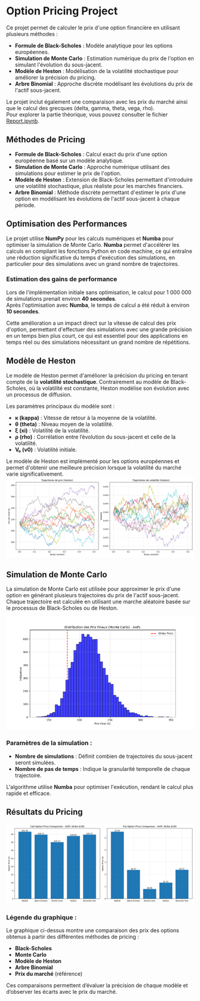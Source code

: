 # Option Pricing Project

Ce projet permet de calculer le prix d'une option financière en utilisant plusieurs méthodes :  

- **Formule de Black-Scholes** : Modèle analytique pour les options européennes.  
- **Simulation de Monte Carlo** : Estimation numérique du prix de l'option en simulant l'évolution du sous-jacent.  
- **Modèle de Heston** : Modélisation de la volatilité stochastique pour améliorer la précision du pricing.  
- **Arbre Binomial** : Approche discrète modélisant les évolutions du prix de l'actif sous-jacent.  

Le projet inclut également une comparaison avec les prix du marché ainsi que le calcul des grecques (delta, gamma, theta, vega, rho).  
Pour explorer la partie théorique, vous pouvez consulter le fichier [Report.ipynb](Report.ipynb).

## Méthodes de Pricing

- **Formule de Black-Scholes** : Calcul exact du prix d'une option européenne basé sur un modèle analytique.  
- **Simulation de Monte Carlo** : Approche numérique utilisant des simulations pour estimer le prix de l'option.  
- **Modèle de Heston** : Extension de Black-Scholes permettant d'introduire une volatilité stochastique, plus réaliste pour les marchés financiers.  
- **Arbre Binomial** : Méthode discrète permettant d'estimer le prix d'une option en modélisant les évolutions de l'actif sous-jacent à chaque période.  

## Optimisation des Performances

Le projet utilise **NumPy** pour les calculs numériques et **Numba** pour optimiser la simulation de Monte Carlo. **Numba** permet d'accélérer les calculs en compilant les fonctions Python en code machine, ce qui entraîne une réduction significative du temps d'exécution des simulations, en particulier pour des simulations avec un grand nombre de trajectoires.

### Estimation des gains de performance

Lors de l'implémentation initiale sans optimisation, le calcul pour 1 000 000 de simulations prenait environ **40 secondes**.  
Après l'optimisation avec **Numba**, le temps de calcul a été réduit à environ **10 secondes**.  

Cette amélioration a un impact direct sur la vitesse de calcul des prix d'option, permettant d'effectuer des simulations avec une grande précision en un temps bien plus court, ce qui est essentiel pour des applications en temps réel ou des simulations nécessitant un grand nombre de répétitions.

## Modèle de Heston

Le modèle de Heston permet d'améliorer la précision du pricing en tenant compte de la **volatilité stochastique**. Contrairement au modèle de Black-Scholes, où la volatilité est constante, Heston modélise son évolution avec un processus de diffusion.  

Les paramètres principaux du modèle sont :  
- **κ (kappa)** : Vitesse de retour à la moyenne de la volatilité.  
- **θ (theta)** : Niveau moyen de la volatilité.  
- **ξ (xi)** : Volatilité de la volatilité.  
- **ρ (rho)** : Corrélation entre l’évolution du sous-jacent et celle de la volatilité.  
- **V₀ (v0)** : Volatilité initiale.  

Le modèle de Heston est implémenté pour les options européennes et permet d'obtenir une meilleure précision lorsque la volatilité du marché varie significativement.
![Simulation de Monte Carlo](Img/Heston.png)

## Simulation de Monte Carlo

La simulation de Monte Carlo est utilisée pour approximer le prix d'une option en générant plusieurs trajectoires du prix de l'actif sous-jacent.  
Chaque trajectoire est calculée en utilisant une marche aléatoire basée sur le processus de Black-Scholes ou de Heston.  

![Simulation de Monte Carlo](Img/Monte%20Carlo.png)

### Paramètres de la simulation :
- **Nombre de simulations** : Définit combien de trajectoires du sous-jacent seront simulées.  
- **Nombre de pas de temps** : Indique la granularité temporelle de chaque trajectoire.  

L'algorithme utilise **Numba** pour optimiser l'exécution, rendant le calcul plus rapide et efficace.

## Résultats du Pricing

![Comparaison des méthodes de pricing](Img/Option%20Pricer%20Comparaison.png)

### Légende du graphique :
Le graphique ci-dessus montre une comparaison des prix des options obtenus à partir des différentes méthodes de pricing :  
- **Black-Scholes**  
- **Monte Carlo**  
- **Modèle de Heston**  
- **Arbre Binomial**  
- **Prix du marché** (référence)  

Ces comparaisons permettent d’évaluer la précision de chaque modèle et d’observer les écarts avec le prix du marché.
